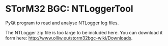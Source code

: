 STorM32 BGC: NTLoggerTool
===========

PyQt program to read and analyse NTLogger log files.


The NTLogger zip file is too large to be included here. You can download it form here: http://www.olliw.eu/storm32bgc-wiki/Downloads.